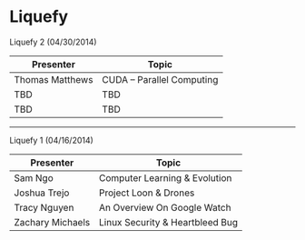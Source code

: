 Liquefy
=======

Liquefy 2 (04/30/2014)

Presenter        | Topic
---------------- | ------------------------------
Thomas Matthews  | CUDA – Parallel Computing
TBD     		 | TBD
TBD     		 | TBD

-----------------------------------------

Liquefy 1 (04/16/2014)

Presenter        | Topic
---------------- | ------------------------------
Sam Ngo          | Computer Learning & Evolution
Joshua Trejo     | Project Loon & Drones
Tracy Nguyen     | An Overview On Google Watch
Zachary Michaels | Linux Security & Heartbleed Bug
